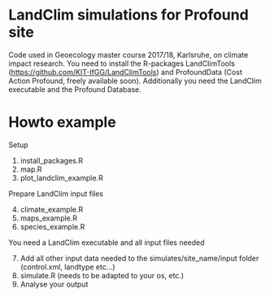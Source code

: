 # LandClim simulations for Profound site

Code used in Geoecology master course 2017/18, Karlsruhe, on climate impact research. You need to install the R-packages LandClimTools (https://github.com/KIT-IfGG/LandClimTools) and ProfoundData (Cost Action Profound, freely available soon). Additionally you need the LandClim executable and the Profound Database.

# Howto example

Setup
1. install_packages.R
2. map.R
3. plot_landclim_example.R

Prepare LandClim input files

4. climate_example.R
5. maps_example.R
6. species_example.R

You need a LandClim executable and all input files needed

7. Add all other input data needed to the simulates/site_name/input folder (control.xml, landtype etc...)
8. simulate.R (needs to be adapted to your os, etc.)
9. Analyse your output
